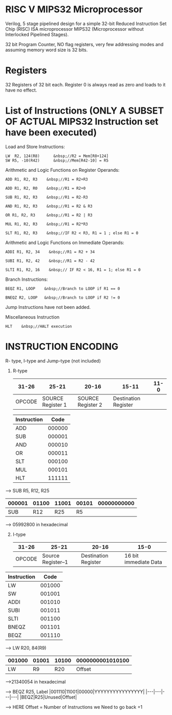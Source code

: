 # RISC V MIPS32 Microprocessor

Verilog, 5 stage pipelined design for a simple 32-bit Reduced Instruction Set Chip (RISC) ISA microprocessor MIPS32 (Microprocessor without Interlocked Pipelined Stages). 

32 bit Program Counter, NO flag registers, very few addressing modes and assuming memory word size is 32 bits.


# Registers

32 Registers of 32 bit each. Register 0 is always read as zero and loads to it have no effect.

# List of Instructions (ONLY A SUBSET OF ACTUAL MIPS32 Instruction set have been executed)

Load and Store Instructions:

	LW  R2, 124(R8)      &nbsp;//R2 = Mem[R8+124]
	SW R5, -10(R42)      &nbsp;//Mem[R42-10] = R5


Arithmetic and Logic Functions on Register Operands: 

	ADD R1, R2, R3    &nbsp;//R1 = R2+R3

	ADD R1, R2, R0    &nbsp;//R1 = R2+0

	SUB R1, R2, R3    &nbsp;//R1 = R2-R3

	AND R1, R2, R3    &nbsp;//R1 = R2 & R3

	OR R1, R2, R3     &nbsp;//R1 = R2 | R3

	MUL R1, R2, R3    &nbsp;//R1 = R2*R3

	SLT R1, R2, R3    &nbsp;//IF R2 < R3, R1 = 1 ; else R1 = 0

	
Arithmetic and Logic Functions on Immediate Operands: 

	ADDI R1, R2, 34    &nbsp;//R1 = R2 + 34

	SUBI R1, R2, 42    &nbsp;//R1 = R2 - 42

	SLTI R1, R2, 16    &nbsp;// IF R2 < 16, R1 = 1; else R1 = 0


Branch Instructions:

	BEQZ R1, LOOP    &nbsp;//Branch to LOOP if R1 == 0

	BNEQZ R2, LOOP   &nbsp;//Branch to LOOP if R2 != 0

Jump Instructions have not been added.

Miscellaneous Instruction
	
	HLT    &nbsp;//HALT execution


# INSTRUCTION ENCODING


R- type, I-type and Jump-type (not included)


1. R-type
		
	|31-26 | 25-21 |20-16 |	15-11 |	11-0|
	| --- | --- | --- | --- | --- |
	|OPCODE| SOURCE Register 1| SOURCE Register 2| Destination Register | <empty>|                         
	
	
	| Instruction | Code|
	| --- |---|
	| ADD | 000000 |  
	| SUB | 000001 |
	| AND | 000010 | 
	| OR | 000011 |
	| SLT | 000100 |
	| MUL | 000101 |
	| HLT | 111111 |
  
--> SUB R5, R12, R25
		
|000001|01100|11001|00101|00000000000|
|---|---|---|---|---|
|SUB|R12|R25|R5|<empty>|
		
--> 05992800 in hexadecimal
		
	
2. I-type
	
	|31-26|	25-21| 20-16| 15-0|
	|---|---|---|---|
	|OPCODE| Source Register–1| Destination Register| 16 bit immediate Data|

|Instruction|Code|
|---|---|
|LW|001000|
|SW|001001|
|ADDI|001010|
|SUBI|001011|
|SLTI|001100|
|BNEQZ|	001101|
|BEQZ|	001110|

--> LW R20, 84(R9)
	
|001000	|01001	|10100	|0000000001010100|
|---|---|---|---|
|LW	|R9	|R20	|Offset|
		
-->21340054 in hexadecimal
		
--> BEQZ R25, Label
		|001110|11001|00000|YYYYYYYYYYYYYYYY|
		|---|---|---|---|
		|BEQZ|R25|Unused|Offset|
		
--> HERE Offset = Number of Instructions we Need to go back +1
		

